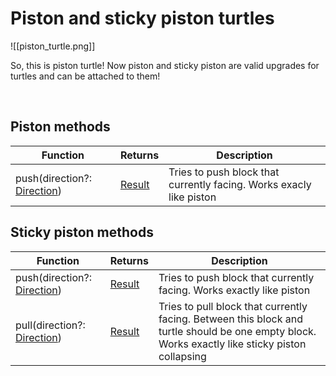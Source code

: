 # Piston and sticky piston turtles

<span class="describeimg">![[piston_turtle.png]]</span>

So, this is piston turtle! Now piston and sticky piston are valid upgrades for turtles and can be attached to them!

<br class="clearBoth" />

## Piston methods

| Function           | Returns | Description                                                                        |
|--------------------|---------|------------------------------------------------------------------------------------|
| push(direction?: [Direction](../API/introduction.md#direction))      | [Result](../API/introduction.md#result)  | Tries to push block that currently facing. Works exacly like piston |

## Sticky piston methods

| Function           | Returns | Description                                                                        |
|--------------------|---------|------------------------------------------------------------------------------------|
| push(direction?: [Direction](../API/introduction.md#direction))      | [Result](../API/introduction.md#result)  | Tries to push block that currently facing. Works exactly like piston |
| pull(direction?: [Direction](../API/introduction.md#direction))      | [Result](../API/introduction.md#result)  | Tries to pull block that currently facing. Between this block and turtle should be one empty block. Works exactly like sticky piston collapsing |
